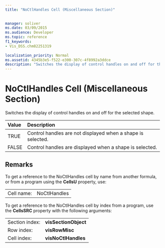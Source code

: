 ```yaml
---
title: "NoCtlHandles Cell (Miscellaneous Section)"
 
 
manager: soliver
ms.date: 03/09/2015
ms.audience: Developer
ms.topic: reference
f1_keywords:
- Vis_DSS.chm82251319
 
localization_priority: Normal
ms.assetid: 4345b3e5-f522-e300-307c-4f8992a3ddce
description: "Switches the display of control handles on and off for the selected shape."
---
```


# NoCtlHandles Cell (Miscellaneous Section)

Switches the display of control handles on and off for the selected shape.
  
|**Value**|**Description**|
|:-----|:-----|
| TRUE  <br/> | Control handles are not displayed when a shape is selected.  <br/> |
| FALSE  <br/> | Control handles are displayed when a shape is selected.  <br/> |
   
## Remarks

To get a reference to the NoCtlHandles cell by name from another formula, or from a program using the **CellsU** property, use: 
  
|||
|:-----|:-----|
| Cell name:  <br/> | NoCtlHandles  <br/> |
   
To get a reference to the NoCtlHandles cell by index from a program, use the **CellsSRC** property with the following arguments: 
  
|||
|:-----|:-----|
| Section index:  <br/> |**visSectionObject** <br/> |
| Row index:  <br/> |**visRowMisc** <br/> |
| Cell index:  <br/> |**visNoCtlHandles** <br/> |
   

